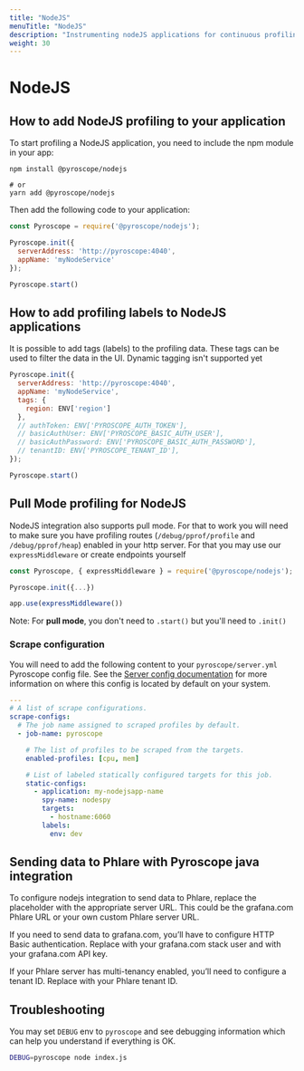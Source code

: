 ```yaml
---
title: "NodeJS"
menuTitle: "NodeJS"
description: "Instrumenting nodeJS applications for continuous profiling"
weight: 30
---
```


# NodeJS

## How to add NodeJS profiling to your application

To start profiling a NodeJS application, you need to include the npm module in your app:
```
npm install @pyroscope/nodejs

# or
yarn add @pyroscope/nodejs
```

Then add the following code to your application:

```javascript
const Pyroscope = require('@pyroscope/nodejs');

Pyroscope.init({
  serverAddress: 'http://pyroscope:4040',
  appName: 'myNodeService'
});

Pyroscope.start()
```

## How to add profiling labels to NodeJS applications

It is possible to add tags (labels) to the profiling data. These tags can be used to filter the data in the UI. Dynamic tagging isn't supported yet

```javascript
Pyroscope.init({
  serverAddress: 'http://pyroscope:4040',
  appName: 'myNodeService',
  tags: {
    region: ENV['region']
  },
  // authToken: ENV['PYROSCOPE_AUTH_TOKEN'],
  // basicAuthUser: ENV['PYROSCOPE_BASIC_AUTH_USER'],
  // basicAuthPassword: ENV['PYROSCOPE_BASIC_AUTH_PASSWORD'],
  // tenantID: ENV['PYROSCOPE_TENANT_ID'],
});

Pyroscope.start()
```

## Pull Mode profiling for NodeJS

NodeJS integration also supports pull mode. For that to work you will need to make sure you have profiling routes (`/debug/pprof/profile` and `/debug/pprof/heap`) enabled in your http server. For that you may use our `expressMiddleware` or create endpoints yourself
```javascript
const Pyroscope, { expressMiddleware } = require('@pyroscope/nodejs');

Pyroscope.init({...})

app.use(expressMiddleware())
```

Note: For __pull mode__, you don't need to `.start()` but you'll need to `.init()` 

### Scrape configuration

You will need to add the following content to your `pyroscope/server.yml` Pyroscope config file. See the [Server config documentation](/docs/server-configuration#configuration-file) for more information on where this config is located by default on your system.

```yaml
---
# A list of scrape configurations.
scrape-configs:
  # The job name assigned to scraped profiles by default.
  - job-name: pyroscope

    # The list of profiles to be scraped from the targets.
    enabled-profiles: [cpu, mem]

    # List of labeled statically configured targets for this job.
    static-configs:
      - application: my-nodejsapp-name
        spy-name: nodespy 
        targets:
          - hostname:6060
        labels:
          env: dev
```

## Sending data to Phlare with Pyroscope java integration
To configure nodejs integration to send data to Phlare, replace the <URL> placeholder with the appropriate server URL. This could be the grafana.com Phlare URL or your own custom Phlare server URL.

If you need to send data to grafana.com, you’ll have to configure HTTP Basic authentication. Replace <User> with your grafana.com stack user and <Password> with your grafana.com API key.

If your Phlare server has multi-tenancy enabled, you’ll need to configure a tenant ID. Replace <TenantID> with your Phlare tenant ID.

## Troubleshooting

You may set `DEBUG` env to `pyroscope` and see debugging information which can help you understand if everything is OK.

```bash
DEBUG=pyroscope node index.js
```

